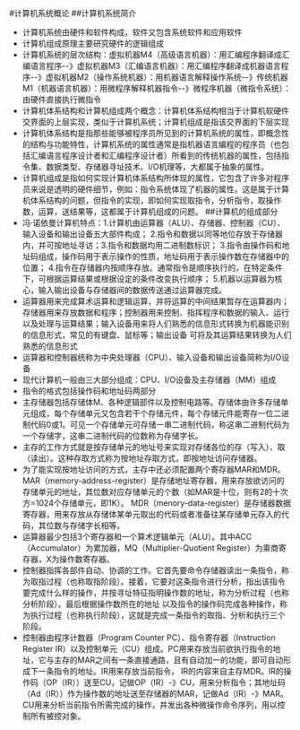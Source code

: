 #计算机系统概论
##计算机系统简介
- 计算机系统由硬件和软件构成，软件又包含系统软件和应用软件
- 计算机组成原理主要研究硬件的逻辑组成
- 计算机系统的层次结构：虚拟机器M4（高级语言机器）：用汇编程序翻译成汇编语言程序--》虚拟机器M3（汇编语言机器）：用汇编程序翻译成机器语言程序--》虚拟机器M2（操作系统机器）：用机器语言解释操作系统--》传统机器M1（机器语言机器）：用微程序解释机器指令--》微程序机器（微指令系统）：由硬件直接执行微指令
- 计算机体系结构和计算机组成两个概念：计算机体系结构相当于计算机软硬件交界面的上层实现，类似于计算机系统；计算机组成是指该交界面的下层实现
- 计算机体系结构是指那些能够被程序员所见到的计算机系统的属性，即概念性的结构与功能特性，计算机系统的属性通常是指机器语言编程的程序员（也包括汇编语言程序设计者和汇编程序设计者）所看到的传统机器的属性，包括指令集、数据类型、存储器寻址技术、I/O机理等，大都属于抽象的属性。
- 计算机组成是指如何实现计算机体系结构所体现的属性，它包含了许多对程序员来说是透明的硬件细节，例如：指令系统体现了机器的属性，这是属于计算机体系结构的问题，但指令的实现，即如何实现取指令，分析指令，取操作数，运算，送结果等，这都属于计算机组成的问题。
##计算机的组成部分
- 冯·诺依曼计算机特点：1.计算机由运算器（ALU）、存储器、控制器（CU）、输入设备和输出设备五大部件构成；
2.指令和数据以同等地位存放于存储器内，并可按地址寻访；3.指令和数据均用二进制数标识；
3.指令由操作码和地址码组成，操作码用于表示操作的性质，地址码用于表示操作数在存储器中的位置；
4.指令在存储器内按顺序存放。通常指令是顺序执行的，在特定条件下，可根据运算结果或根据设定的条件改变执行顺序；
5.机器以运算器为核心，输入输出设备与存储器间的数据传送通过运算器完成。
- 运算器用来完成算术运算和逻辑运算，并将运算的中间结果暂存在运算器内；存储器用来存放数据和程序；控制器用来控制、指挥程序和数据的输入、运行以及处理与运算结果；输入设备用来将人们熟悉的信息形式转换为机器能识别的信息形式，常见的有键盘、鼠标等；输出设备
可将及其运算结果转换为人们熟悉的信息形式
- 运算器和控制器统称为中央处理器（CPU）、输入设备和输出设备简称为I/O设备
- 现代计算机一般由三大部分组成：CPU、I/O设备及主存储器（MM）组成
- 指令的格式包括操作码和地址码两部分
- 主存储器包括存储体M、各种逻辑部件以及控制电路等。存储体由许多存储单元组成，每个存储单元又包含若干个存储元件，每个存储元件能寄存一位二进制代码0或1。可见一个存储单元可存储一串二进制代码，称这串二进制代码为一个存储字，这串二进制代码的位数称为存储字长。
- 主存的工作方式就是按存储单元的地址号来实现对存储各位的存（写入）、取（读出）。这种存取方式称为按地址存取方式，即按地址访问存储器。
- 为了能实现按地址访问的方式，主存中还必须配置两个寄存器MAR和MDR。MAR（memory-address-register）是存储地址寄存器，用来存放欲访问的存储单元的地址，其位数对应存储单元的个数（如MAR是十位，则有2的十次方=1024个存储单元，即1K）。
MDR（menory-data-register）是存储器数据寄存器，用来存放从存储体某单元取出的代码或者准备往某存储单元存入的代码，其位数与存储字长相等。
- 运算器最少包括3个寄存器和一个算术逻辑单元（ALU）。其中ACC（Accumulator）为累加器，MQ（Multiplier-Quotient Register）为乘商寄存器，X为操作数寄存器。
- 控制器指挥各部件自动、协调的工作。它首先要命令存储器读出一条指令，称为取指过程（也称取指阶段）。接着，它要对这条指令进行分析，指出该指令要完成什么样的操作，并按寻址特征指明操作数的地址，称为分析过程（也称分析阶段）。最后根据操作数所在的地址
以及指令的操作码完成各种操作，称为执行过程（也称执行阶段），这就是完成一条指令的取指、分析和执行三个阶段。
- 控制器由程序计数器（Program Counter PC）、指令寄存器（Instruction Register IR）以及控制单元（CU）组成。PC用来存放当前欲执行指令的地址，它与主存的MAR之间有一条直接通路，且有自动加一的功能，即可自动形成下一条指令的地址。IR用来存放当前指令，
IR的内容来自主存MDR。IR的操作码（OP（IR））送至CU，记做OP（IR）-》CU，用来分析指令；其地址码（Ad（IR））作为操作数的地址送至存储器的MAR，记做Ad（IR）-》MAR。CU用来分析当前指令所需完成的操作，并发出各种微操作命令序列，用以控制所有被控对象。





